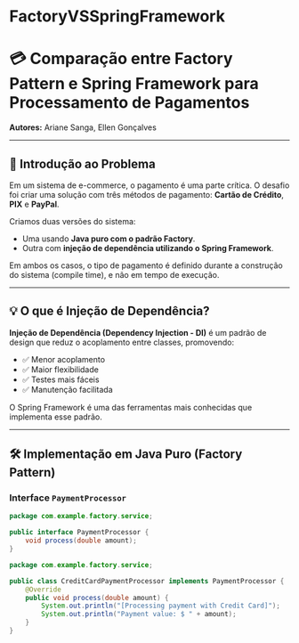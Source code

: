 # FactoryVSSpringFramework
# 💳 Comparação entre Factory Pattern e Spring Framework para Processamento de Pagamentos

**Autores:** Ariane Sanga, Ellen Gonçalves

---

## 🧠 Introdução ao Problema

Em um sistema de e-commerce, o pagamento é uma parte crítica. O desafio foi criar uma solução com três métodos de pagamento: **Cartão de Crédito**, **PIX** e **PayPal**.

Criamos duas versões do sistema:

- Uma usando **Java puro com o padrão Factory**.
- Outra com **injeção de dependência utilizando o Spring Framework**.

Em ambos os casos, o tipo de pagamento é definido durante a construção do sistema (compile time), e não em tempo de execução.

---

## 💡 O que é Injeção de Dependência?

**Injeção de Dependência (Dependency Injection - DI)** é um padrão de design que reduz o acoplamento entre classes, promovendo:

- ✅ Menor acoplamento  
- ✅ Maior flexibilidade  
- ✅ Testes mais fáceis  
- ✅ Manutenção facilitada  

O Spring Framework é uma das ferramentas mais conhecidas que implementa esse padrão.

---

## 🛠️ Implementação em Java Puro (Factory Pattern)

### Interface `PaymentProcessor`

```java
package com.example.factory.service;

public interface PaymentProcessor {
    void process(double amount);
}

package com.example.factory.service;

public class CreditCardPaymentProcessor implements PaymentProcessor {
    @Override
    public void process(double amount) {
        System.out.println("[Processing payment with Credit Card]");
        System.out.println("Payment value: $ " + amount);
    }
}


